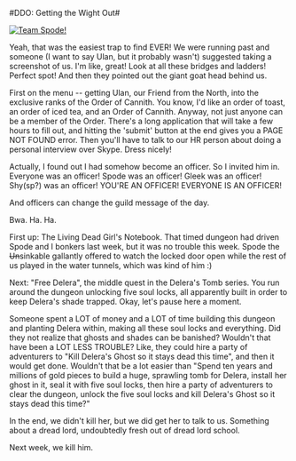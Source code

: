 #DDO: Getting the Wight Out#

[![](http://westkarana.com/wp-content/uploads/2010/12/dndclient-2010-12-12-23-23-11-03-480x300.jpg "Team Spode!")](http://westkarana.com/wp-content/uploads/2010/12/dndclient-2010-12-12-23-23-11-03.jpg)

Yeah, that was the easiest trap to find EVER! We were running past and someone (I want to say Ulan, but it probably wasn't) suggested taking a screenshot of us. I'm like, great! Look at all these bridges and ladders! Perfect spot! And then they pointed out the giant goat head behind us.

First on the menu -- getting Ulan, our Friend from the North, into the exclusive ranks of the Order of Cannith. You know, I'd like an order of toast, an order of iced tea, and an Order of Cannith. Anyway, not just anyone can be a member of the Order. There's a long application that will take a few hours to fill out, and hitting the 'submit' button at the end gives you a PAGE NOT FOUND error. Then you'll have to talk to our HR person about doing a personal interview over Skype. Dress nicely!

Actually, I found out I had somehow become an officer. So I invited him in. Everyone was an officer! Spode was an officer! Gleek was an officer! Shy(sp?) was an officer! YOU'RE AN OFFICER! EVERYONE IS AN OFFICER!

And officers can change the guild message of the day.

Bwa. Ha. Ha.

First up: The Living Dead Girl's Notebook. That timed dungeon had driven Spode and I bonkers last week, but it was no trouble this week. Spode the ~~Un~~sinkable gallantly offered to watch the locked door open while the rest of us played in the water tunnels, which was kind of him :)

Next: "Free Delera", the middle quest in the Delera's Tomb series. You run around the dungeon unlocking five soul locks, all apparently built in order to keep Delera's shade trapped. Okay, let's pause here a moment.

Someone spent a LOT of money and a LOT of time building this dungeon and planting Delera within, making all these soul locks and everything. Did they not realize that ghosts and shades can be banished? Wouldn't that have been a LOT LESS TROUBLE? Like, they could hire a party of adventurers to "Kill Delera's Ghost so it stays dead this time", and then it would get done. Wouldn't that be a lot easier than "Spend ten years and millions of gold pieces to build a huge, sprawling tomb for Delera, install her ghost in it, seal it with five soul locks, then hire a party of adventurers to clear the dungeon, unlock the five soul locks and kill Delera's Ghost so it stays dead this time?"

In the end, we didn't kill her, but we did get her to talk to us. Something about a dread lord, undoubtedly fresh out of dread lord school.

Next week, we kill him.

